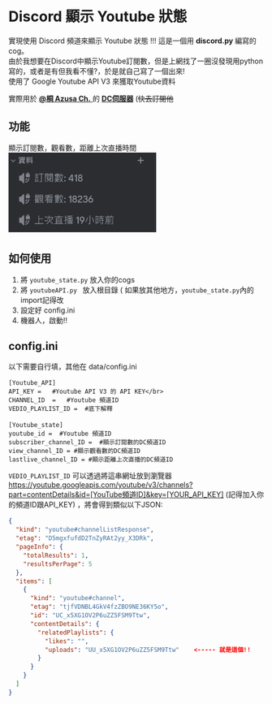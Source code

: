 # Discord 顯示 Youtube 狀態
實現使用 Discord 頻道來顯示 Youtube 狀態 !!!
這是一個用 __discord.py__ 編寫的 cog。 </br>
由於我想要在Discord中顯示Youtube訂閱數，但是上網找了一圈沒發現用python寫的，或者是有但我看不懂?，於是就自己寫了一個出來!</br>
使用了 Google Youtube API V3 來獲取Youtube資料</br>

實際用於 [__@桐 Azusa Ch.__ ](https://youtube.com/@azusa1109?si=SojTYmUg4sfJdrax) 的 [__DC伺服器__](https://discord.com/invite/bvNkPNfRcn)  (~~快去訂閱他~~

## 功能
顯示訂閱數，觀看數，距離上次直播時間 </br>
![效果](image.png)


## 如何使用
1. 將 `youtube_state.py` 放入你的cogs  </br>
2. 將 `youtubeAPI.py ` 放入根目錄 ( 如果放其他地方，`youtube_state.py`內的import記得改 </br>
3. 設定好 config.ini</br>
4. 機器人，啟動!!

## config.ini
以下需要自行填，其他在 data/config.ini
```
[Youtube_API]
API_KEY =   #Youtube API V3 的 API KEY</br>
CHANNEL_ID  =   #Youtube 頻道ID
VEDIO_PLAYLIST_ID =  #底下解釋

[Youtube_state]
youtube_id =  #Youtube 頻道ID
subscriber_channel_ID =  #顯示訂閱數的DC頻道ID
view_channel_ID = #顯示觀看數的DC頻道ID
lastlive_channel_ID = #顯示距離上次直播的DC頻道ID
```
`VEDIO_PLAYLIST_ID` 可以透過將這串網址放到瀏覽器 https://youtube.googleapis.com/youtube/v3/channels?part=contentDetails&id=[YouTube頻道ID]&key=[YOUR_API_KEY]  (記得加入你的頻道ID跟API_KEY) ，將會得到類似以下JSON:
``` JSON
{
  "kind": "youtube#channelListResponse",
  "etag": "D5mgxfufdD2TnZyRAt2yy_X3DRk",
  "pageInfo": {
    "totalResults": 1,
    "resultsPerPage": 5
  },
  "items": [
    {
      "kind": "youtube#channel",
      "etag": "tjfVDNBL4GkV4fzZBO9NE36KY5o",
      "id": "UC_x5XG1OV2P6uZZ5FSM9Ttw",
      "contentDetails": {
        "relatedPlaylists": {
          "likes": "",
          "uploads": "UU_x5XG1OV2P6uZZ5FSM9Ttw"    <----- 就是這個!!
        }
      }
    }
  ]
}
```

